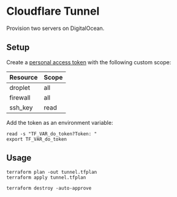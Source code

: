 # Cloudflare Tunnel

Provision two servers on DigitalOcean.

## Setup

Create a [personal access token](https://docs.digitalocean.com/reference/api/create-personal-access-token/) with the following custom scope:

| Resource | Scope |
| -------- | ----- |
| droplet  | all   |
| firewall | all   |
| ssh_key  | read  |

Add the token as an environment variable:

```shell
read -s "TF_VAR_do_token?Token: "
export TF_VAR_do_token
```

## Usage

```shell
terraform plan -out tunnel.tfplan
terraform apply tunnel.tfplan
```

```shell
terraform destroy -auto-approve
```
